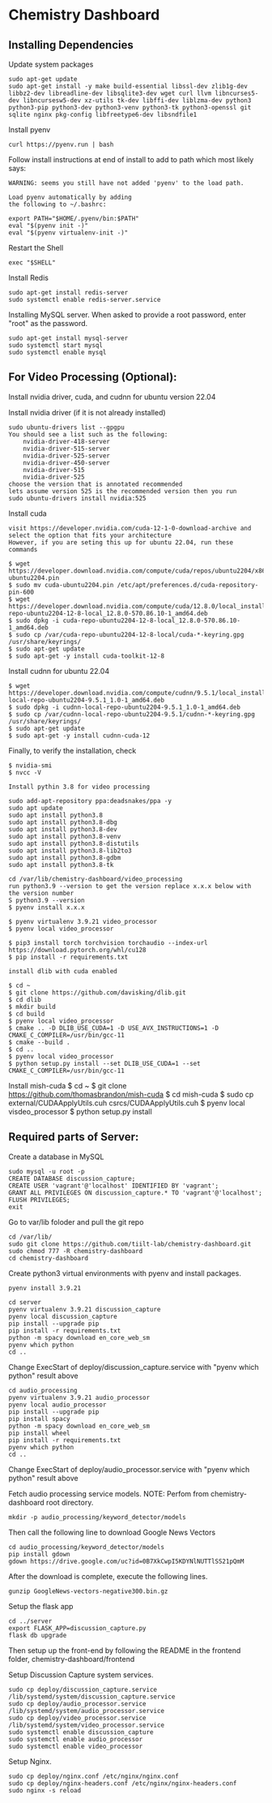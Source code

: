 # Chemistry Dashboard

## Installing Dependencies

Update system packages

```
sudo apt-get update
sudo apt-get install -y make build-essential libssl-dev zlib1g-dev libbz2-dev libreadline-dev libsqlite3-dev wget curl llvm libncurses5-dev libncursesw5-dev xz-utils tk-dev libffi-dev liblzma-dev python3 python3-pip python3-dev python3-venv python3-tk python3-openssl git sqlite nginx pkg-config libfreetype6-dev libsndfile1
```

Install pyenv

```
curl https://pyenv.run | bash

```

Follow install instructions at end of install to add to path which most likely says:

```
WARNING: seems you still have not added 'pyenv' to the load path.

Load pyenv automatically by adding
the following to ~/.bashrc:

export PATH="$HOME/.pyenv/bin:$PATH"
eval "$(pyenv init -)"
eval "$(pyenv virtualenv-init -)"
```

Restart the Shell

```
exec "$SHELL"
```

Install Redis

```
sudo apt-get install redis-server
sudo systemctl enable redis-server.service
```

Installing MySQL server. When asked to provide a root password, enter "root" as the password.

```
sudo apt-get install mysql-server
sudo systemctl start mysql
sudo systemctl enable mysql
```

## For Video Processing (Optional):

Install nvidia driver, cuda, and cudnn for ubuntu version 22.04

Install nvidia driver (if it is not already installed)

```
sudo ubuntu-drivers list --gpgpu
You should see a list such as the following:
    nvidia-driver-418-server
    nvidia-driver-515-server
    nvidia-driver-525-server
    nvidia-driver-450-server
    nvidia-driver-515
    nvidia-driver-525
choose the version that is annotated recommended
lets assume version 525 is the recommended version then you run
sudo ubuntu-drivers install nvidia:525
```

Install cuda

```
visit https://developer.nvidia.com/cuda-12-1-0-download-archive and select the option that fits your architecture
However, if you are seting this up for ubuntu 22.04, run these commands

$ wget https://developer.download.nvidia.com/compute/cuda/repos/ubuntu2204/x86_64/cuda-ubuntu2204.pin
$ sudo mv cuda-ubuntu2204.pin /etc/apt/preferences.d/cuda-repository-pin-600
$ wget https://developer.download.nvidia.com/compute/cuda/12.8.0/local_installers/cuda-repo-ubuntu2204-12-8-local_12.8.0-570.86.10-1_amd64.deb
$ sudo dpkg -i cuda-repo-ubuntu2204-12-8-local_12.8.0-570.86.10-1_amd64.deb
$ sudo cp /var/cuda-repo-ubuntu2204-12-8-local/cuda-*-keyring.gpg /usr/share/keyrings/
$ sudo apt-get update
$ sudo apt-get -y install cuda-toolkit-12-8
```

Install cudnn for ubuntu 22.04

```
$ wget https://developer.download.nvidia.com/compute/cudnn/9.5.1/local_installers/cudnn-local-repo-ubuntu2204-9.5.1_1.0-1_amd64.deb
$ sudo dpkg -i cudnn-local-repo-ubuntu2204-9.5.1_1.0-1_amd64.deb
$ sudo cp /var/cudnn-local-repo-ubuntu2204-9.5.1/cudnn-*-keyring.gpg /usr/share/keyrings/
$ sudo apt-get update
$ sudo apt-get -y install cudnn-cuda-12
```

Finally, to verify the installation, check

```
$ nvidia-smi
$ nvcc -V
```

```
Install pythin 3.8 for video processing

sudo add-apt-repository ppa:deadsnakes/ppa -y
sudo apt update
sudo apt install python3.8
sudo apt install python3.8-dbg
sudo apt install python3.8-dev
sudo apt install python3.8-venv
sudo apt install python3.8-distutils
sudo apt install python3.8-lib2to3
sudo apt install python3.8-gdbm
sudo apt install python3.8-tk
```
```
cd /var/lib/chemistry-dashboard/video_processing
run python3.9 --version to get the version replace x.x.x below with the version number
S python3.9 --version
$ pyenv install x.x.x 

$ pyenv virtualenv 3.9.21 video_processor
$ pyenv local video_processor

$ pip3 install torch torchvision torchaudio --index-url https://download.pytorch.org/whl/cu128
$ pip install -r requirements.txt

install dlib with cuda enabled

$ cd ~
$ git clone https://github.com/davisking/dlib.git
$ cd dlib
$ mkdir build
$ cd build
$ pyenv local video_processor
$ cmake .. -D DLIB_USE_CUDA=1 -D USE_AVX_INSTRUCTIONS=1 -D CMAKE_C_COMPILER=/usr/bin/gcc-11
$ cmake --build .
$ cd ..
$ pyenv local video_processor
$ python setup.py install --set DLIB_USE_CUDA=1 --set CMAKE_C_COMPILER=/usr/bin/gcc-11
```
Install mish-cuda
$ cd ~
$ git clone https://github.com/thomasbrandon/mish-cuda
$ cd mish-cuda
$ sudo cp external/CUDAApplyUtils.cuh csrcs/CUDAApplyUtils.cuh
$ pyenv local visdeo_processor
$ python setup.py install

## Required parts of Server:

Create a database in MySQL

```
sudo mysql -u root -p
CREATE DATABASE discussion_capture;
CREATE USER 'vagrant'@'localhost' IDENTIFIED BY 'vagrant';
GRANT ALL PRIVILEGES ON discussion_capture.* TO 'vagrant'@'localhost';
FLUSH PRIVILEGES;
exit
```

Go to var/lib foloder and pull the git repo

```
cd /var/lib/
sudo git clone https://github.com/tiilt-lab/chemistry-dashboard.git
sudo chmod 777 -R chemistry-dashboard
cd chemistry-dashboard
```

Create python3 virtual environments with pyenv and install packages.

```
pyenv install 3.9.21

cd server
pyenv virtualenv 3.9.21 discussion_capture
pyenv local discussion_capture
pip install --upgrade pip
pip install -r requirements.txt
python -m spacy download en_core_web_sm
pyenv which python
cd ..
```

Change ExecStart of deploy/discussion_capture.service with "pyenv which python" result above

```
cd audio_processing
pyenv virtualenv 3.9.21 audio_processor
pyenv local audio_processor
pip install --upgrade pip
pip install spacy
python -m spacy download en_core_web_sm
pip install wheel
pip install -r requirements.txt
pyenv which python
cd ..
```

Change ExecStart of deploy/audio_processor.service with "pyenv which python" result above

Fetch audio processing service models.
NOTE: Perfom from chemistry-dashboard root directory.

```
mkdir -p audio_processing/keyword_detector/models
```

Then call the following line to download Google News Vectors

```
cd audio_processing/keyword_detector/models
pip install gdown
gdown https://drive.google.com/uc?id=0B7XkCwpI5KDYNlNUTTlSS21pQmM

```
After the download is complete, execute the following lines.

```
gunzip GoogleNews-vectors-negative300.bin.gz
```

Setup the flask app

```
cd ../server
export FLASK_APP=discussion_capture.py
flask db upgrade
```

Then setup up the front-end by following the README in the frontend folder, chemistry-dashboard/frontend

Setup Discussion Capture system services.

```
sudo cp deploy/discussion_capture.service /lib/systemd/system/discussion_capture.service
sudo cp deploy/audio_processor.service /lib/systemd/system/audio_processor.service
sudo cp deploy/video_processor.service /lib/systemd/system/video_processor.service
sudo systemctl enable discussion_capture
sudo systemctl enable audio_processor
sudo systemctl enable video_processor
```

Setup Nginx.

```
sudo cp deploy/nginx.conf /etc/nginx/nginx.conf
sudo cp deploy/nginx-headers.conf /etc/nginx/nginx-headers.conf
sudo nginx -s reload

```
